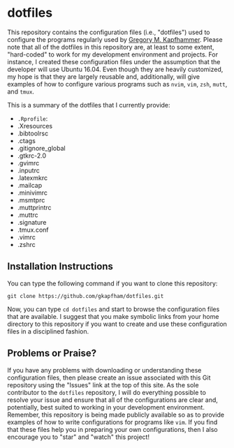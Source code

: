 # dotfiles

This repository contains the configuration files (i.e., "dotfiles") used to
configure the programs regularly used by [Gregory M.
Kapfhammer](http://www.cs.allegheny.edu/sites/gkapfham). Please note that all of
the dotfiles in this repository are, at least to some extent, "hard-coded" to
work for my development environment and projects. For instance, I created these
configuration files under the assumption that the developer will use Ubuntu
16.04. Even though they are heavily customized, my hope is that they are largely
reusable and, additionally, will give examples of how to configure various
programs such as `nvim`, `vim`, `zsh`, `mutt`, and `tmux`.

This is a summary of the dotfiles that I currently provide:

- `.Rprofile`:
- .Xresources
- .bibtoolrsc
- .ctags
- .gitignore_global
- .gtkrc-2.0
- .gvimrc
- .inputrc
- .latexmkrc
- .mailcap
- .minivimrc
- .msmtprc
- .muttprintrc
- .muttrc
- .signature
- .tmux.conf
- .vimrc
- .zshrc

## Installation Instructions

You can type the following command if you want to clone this repository:

```shell
git clone https://github.com/gkapfham/dotfiles.git
```

Now, you can type `cd dotfiles` and start to browse the configuration files that
are available. I suggest that you make symbolic links from your home directory
to this repository if you want to create and use these configuration files in a
disciplined fashion.

## Problems or Praise?

If you have any problems with downloading or understanding these configuration
files, then please create an issue associated with this Git repository using the
"Issues" link at the top of this site. As the sole contributor to the `dotfiles`
repository, I will do everything possible to resolve your issue and ensure that
all of the configurations are clear and, potentially, best suited to working in
your development environment. Remember, this repository is being made publicly
available so as to provide examples of how to write configurations for programs
like `vim`. If you find that these files help you in preparing your own
configurations, then I also encourage you to "star" and "watch" this project!
